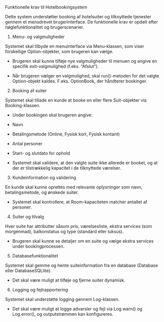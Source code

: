 
Funktionelle krav til Hotelbookingsystem

Dette system understøtter booking af hotelsuiter og tilknyttede tjenester gennem et menudrevet brugerinterface. De funktionelle krav er opdelt efter nøglefunktionalitet og brugerscenarier.

1. Menu- og valgmuligheder

Systemet skal tilbyde en menuinterface via Menu-klassen, som viser forskellige Option-objekter, som brugeren kan vælge.

- Brugeren skal kunne tilføje nye valgmuligheder til menuen og angive en specifik exit-valgmulighed (f.eks. “Afslut”).

- Når brugeren vælger en valgmulighed, skal run()-metoden for det valgte Option-objekt kaldes. F.eks. OptionBook, der håndterer bookinger.

2. Booking af suiter

Systemet skal tillade en kunde at booke en eller flere Suit-objekter via Booking-klassen.

- Under bookingen skal brugeren angive:

- Navn

- Betalingsmetode (Online, Fysisk kort, Fysisk kontant)

- Antal personer

- Start- og slutdato for ophold

- Systemet skal validere, at den valgte suite ikke allerede er booket, og at der er tilstrækkelig kapacitet i de tilknyttede værelser.

3. Kundeinformation og validering

En kunde skal kunne oprettes med relevante oplysninger som navn, betalingsmetode, og ønskede suiter.

- Systemet skal kontrollere, at Room-kapaciteten matcher antallet af personer.

4. Suiter og tilvalg

Hver suite har attributter såsom pris, værelsesliste, ekstra services (som morgenmad), balkonstatus og type (standard eller luksus).

- Brugeren skal kunne se detaljer om en suite og vælge ekstra services under bookingprocessen.

5. Databasefunktionalitet

Systemet skal gemme og hente suiteinformation fra en database (Database eller DatabaseSQLlite).

- Det skal være muligt at tilføje og fjerne suiter dynamisk.

6. Logging og fejlrapportering

Systemet skal understøtte logging gennem Log-klassen.

- Det skal være muligt at logge advarsler og fejl via Log.warn() og Log.error(), og outputstrømmen kan konfigureres.
